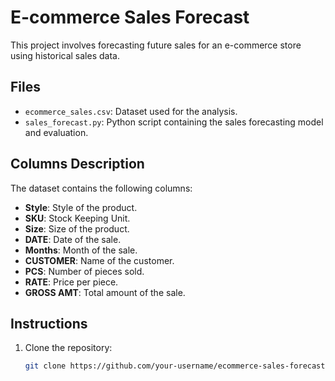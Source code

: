 # E-commerce Sales Forecast

This project involves forecasting future sales for an e-commerce store using historical sales data.

## Files

- `ecommerce_sales.csv`: Dataset used for the analysis.
- `sales_forecast.py`: Python script containing the sales forecasting model and evaluation.

## Columns Description

The dataset contains the following columns: 

- **Style**: Style of the product.
- **SKU**: Stock Keeping Unit.
- **Size**: Size of the product.
- **DATE**: Date of the sale.
- **Months**: Month of the sale.
- **CUSTOMER**: Name of the customer.
- **PCS**: Number of pieces sold.
- **RATE**: Price per piece.
- **GROSS AMT**: Total amount of the sale.

## Instructions

1. Clone the repository:
   ```sh
   git clone https://github.com/your-username/ecommerce-sales-forecast.git
